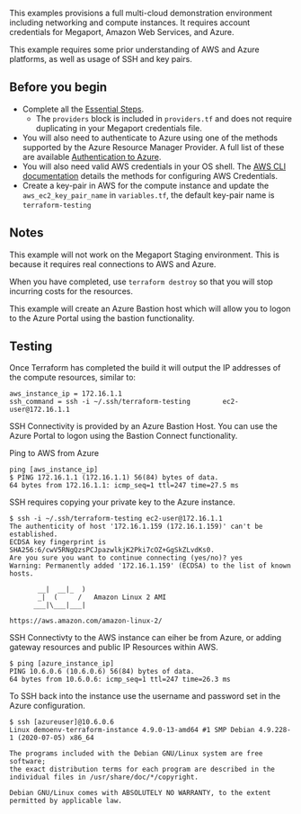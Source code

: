 This examples provisions a full multi-cloud demonstration environment including networking and compute instances. It 
requires account credentials for Megaport, Amazon Web Services, and Azure.

This example requires some prior understanding of AWS and Azure platforms, as well as usage of SSH and key pairs.  

## Before you begin
  * Complete all the [Essential Steps](https://github.com/megaport/terraform-provider-megaport/blob/main/docs/index.md#essentials).  
    - The `providers` block is included in `providers.tf` and does not require duplicating in your Megaport credentials file.
  * You will also need to authenticate to Azure using one of the methods supported by the Azure
    Resource Manager Provider. A full list of these are available 
    [Authentication to Azure](https://registry.terraform.io/providers/hashicorp/azurerm/latest/docs).  
  * You will also need valid AWS credentials in your OS shell. The 
    [AWS CLI documentation](https://docs.aws.amazon.com/cli/latest/userguide/cli-chap-configure.html) details 
    the methods for configuring AWS Credentials.  
  * Create a key-pair in AWS for the compute instance and update the `aws_ec2_key_pair_name` in `variables.tf`,
    the default key-pair name is `terraform-testing`

## Notes
This example will not work on the Megaport Staging environment. This is because it requires
real connections to AWS and Azure.

When you have completed, use `terraform destroy` so that you will stop incurring costs for the resources.

This example will create an Azure Bastion host which will allow you to logon to the Azure Portal using the
bastion functionality.

## Testing

Once Terraform has completed the build it will output the IP addresses of the compute resources, similar to:
```
aws_instance_ip = 172.16.1.1
ssh_command = ssh -i ~/.ssh/terraform-testing        ec2-user@172.16.1.1

```

SSH Connectivity is provided by an Azure Bastion Host. You can use the Azure Portal to logon using the Bastion
Connect functionality.

Ping to AWS from Azure
```
ping [aws_instance_ip]
$ PING 172.16.1.1 (172.16.1.1) 56(84) bytes of data.
64 bytes from 172.16.1.1: icmp_seq=1 ttl=247 time=27.5 ms
``` 

SSH requires copying your private key to the Azure instance.
```
$ ssh -i ~/.ssh/terraform-testing ec2-user@172.16.1.1
The authenticity of host '172.16.1.159 (172.16.1.159)' can't be established.
ECDSA key fingerprint is SHA256:6/cwV5RNgQzsPCJpazwlkjK2Pki7cOZ+GgSkZLvdKs0.
Are you sure you want to continue connecting (yes/no)? yes
Warning: Permanently added '172.16.1.159' (ECDSA) to the list of known hosts.

       __|  __|_  )
       _|  (     /   Amazon Linux 2 AMI
      ___|\___|___|

https://aws.amazon.com/amazon-linux-2/
```

SSH Connectivty to the AWS instance can eiher be from Azure, or adding gateway resources and public IP Resources
within AWS.

```
$ ping [azure_instance_ip]
PING 10.6.0.6 (10.6.0.6) 56(84) bytes of data.
64 bytes from 10.6.0.6: icmp_seq=1 ttl=247 time=26.3 ms
```

To SSH back into the instance use the username and password set in the Azure configuration.
```
$ ssh [azureuser]@10.6.0.6
Linux demoenv-terraform-instance 4.9.0-13-amd64 #1 SMP Debian 4.9.228-1 (2020-07-05) x86_64

The programs included with the Debian GNU/Linux system are free software;
the exact distribution terms for each program are described in the
individual files in /usr/share/doc/*/copyright.

Debian GNU/Linux comes with ABSOLUTELY NO WARRANTY, to the extent
permitted by applicable law.
```

